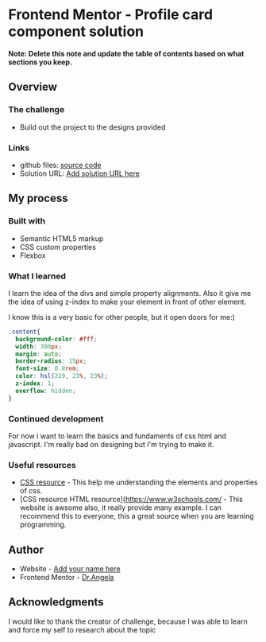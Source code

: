 # Frontend Mentor - Profile card component solution

**Note: Delete this note and update the table of contents based on what sections you keep.**

## Overview

### The challenge

- Build out the project to the designs provided


### Links
- github files: [source code](https://github.com/KiraWatanabe2/First-Challenge.git)
- Solution URL: [Add solution URL here](https://your-solution-url.com)

## My process

### Built with

- Semantic HTML5 markup
- CSS custom properties
- Flexbox


### What I learned

I learn the idea of the divs and simple property alignments. Also it give me the idea of using z-index to make your element in front of other element.

I know this is a very basic for other people, but it open doors for me:)

```css
.content{
  background-color: #fff;
  width: 300px;
  margin: auto;
  border-radius: 15px;
  font-size: 0.8rem;
  color: hsl(229, 23%, 23%);
  z-index: 1;
  overflow: hidden;
}

```


### Continued development

For now i want to learn the basics and fundaments of css html and javascript. I'm really bad on designing but I'm trying to make it.


### Useful resources

- [CSS resource](https://developer.mozilla.org/) - This help me understanding the elements and properties of css.
- [CSS resource HTML resource](https://www.w3schools.com/ - This website is awsome also, it really provide many example. I can recommend this to everyone, this a great source when you are learning programming.


## Author

- Website - [Add your name here](https://kirawatanabe2.github.io/First-Challenge/)
- Frontend Mentor - [Dr.Angela](https://www.udemy.com/user/4b4368a3-b5c8-4529-aa65-2056ec31f37e/)


## Acknowledgments

I would like to thank the creator of challenge, because I was able to learn and force my self to research about the topic
